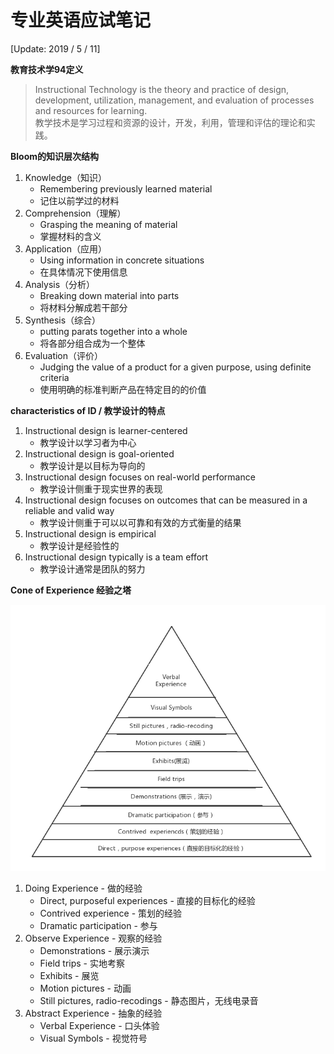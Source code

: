 # 专业英语应试笔记

[Update: 2019 / 5 / 11]

**教育技术学94定义**

> Instructional Technology is the theory and practice of design, development, utilization, management, and evaluation of processes and resources for learning.  
教学技术是学习过程和资源的设计，开发，利用，管理和评估的理论和实践。

**Bloom的知识层次结构** 

1. Knowledge（知识）
    * Remembering previously learned material
    * 记住以前学过的材料
2. Comprehension（理解）
    * Grasping the meaning of material
    * 掌握材料的含义
3. Application（应用）
    * Using information in concrete situations
    * 在具体情况下使用信息
4. Analysis（分析）
    *  Breaking down material into parts
    * 将材料分解成若干部分
5. Synthesis（综合）
    * putting parats together into a whole
    * 将各部分组合成为一个整体
6. Evaluation（评价）
    * Judging the value of a product for a given purpose, using definite criteria
    * 使用明确的标准判断产品在特定目的的价值

**characteristics of ID / 教学设计的特点**

1. Instructional design is learner-centered
    * 教学设计以学习者为中心
2. Instructional design is goal-oriented
    * 教学设计是以目标为导向的
3. Instructional design focuses on real-world performance
    * 教学设计侧重于现实世界的表现
4. Instructional design focuses on outcomes that can be measured in a reliable and valid way
    * 教学设计侧重于可以以可靠和有效的方式衡量的结果
5. Instructional design is empirical
    * 教学设计是经验性的
6. Instructional design typically is a team effort
    * 教学设计通常是团队的努力

**Cone of Experience 经验之塔**

![图片](https://github.com/isyunrel/public/blob/master/Notes/English/img/1.png?raw=true)
1. Doing Experience - 做的经验
    * Direct, purposeful experiences - 直接的目标化的经验
    * Contrived experience - 策划的经验
    * Dramatic participation - 参与
2. Observe Experience - 观察的经验
    * Demonstrations - 展示演示
    * Field trips - 实地考察
    * Exhibits - 展览
    * Motion pictures - 动画
    * Still pictures, radio-recodings - 静态图片，无线电录音
3. Abstract Experience - 抽象的经验
    * Verbal Experience - 口头体验
    * Visual Symbols - 视觉符号

